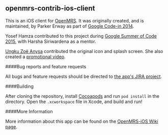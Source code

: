 openmrs-contrib-ios-client
----

This is an iOS client for [OpenMRS](http://openmrs.org/). It was originally created, and is maintained, by Parker Erway as part of [Google Code-in 2014](https://www.google-melange.com/gci/homepage/google/gci2014). 

Yosef Hamza contributed to this project during [Google Summer of Code 2015](https://wiki.openmrs.org/display/projects/OpenMRS+iOS+Client+Extensions), with Harsha Siriwardena as a mentor.

[Ungku Zoë Anysa](https://github.com/uzanysa) contributed the original icon and splash screen. She also created a [promotional video](https://www.youtube.com/watch?v=R8GsgtoXMgQ).

####Bug reports and feature requests

All bugs and feature requests should be directed to [the app's JIRA project](https://issues.openmrs.org/browse/IOS).

####Building

After cloning the repository, install [Cocoapods](http://cocoapods.org/) and run `pod install` in the directory. Open the `.xcworkspace` file in Xcode, and build and run!

####More Information

More information about this app can be found on the [OpenMRS-iOS Wiki page](https://wiki.openmrs.org/display/docs/OpenMRS+iOS+Client).
